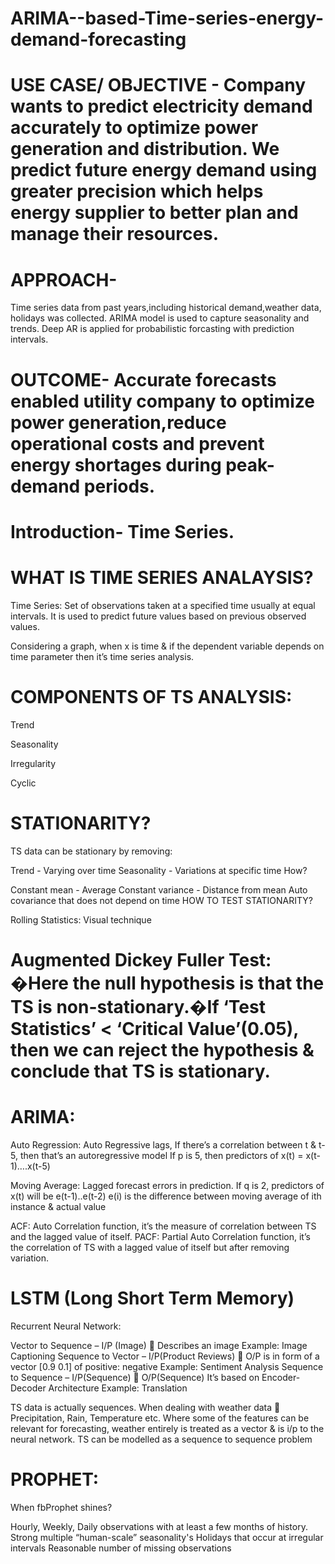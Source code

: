 # ARIMA--based-Time-series-energy-demand-forecasting

# USE CASE/ OBJECTIVE - Company wants to predict electricity demand accurately to optimize power generation and distribution. We predict future energy demand using greater precision which helps energy supplier to better plan and manage their resources.

# APPROACH- 
Time series data from past years,including historical demand,weather data, holidays was collected. ARIMA model is used to capture seasonality and trends.
Deep AR is applied for probabilistic forcasting with prediction intervals.

# OUTCOME- Accurate forecasts enabled utility company to optimize power generation,reduce operational costs and prevent energy shortages during peak-demand periods.


# Introduction- Time Series.

# WHAT IS TIME SERIES ANALAYSIS?

Time Series: Set of observations taken at a specified time usually at equal intervals. It is used to predict future values based on previous observed values.

Considering a graph, when x is time & if the dependent variable depends on time parameter then it’s time series analysis.

# COMPONENTS OF TS ANALYSIS:

Trend

Seasonality

Irregularity

Cyclic

# STATIONARITY?

TS data can be stationary by removing:

Trend - Varying over time
Seasonality - Variations at specific time
How?

Constant mean - Average
Constant variance - Distance from mean
Auto covariance that does not depend on time
HOW TO TEST STATIONARITY?

Rolling Statistics: Visual technique

# Augmented Dickey Fuller Test: �Here the null hypothesis is that the TS is non-stationary.�If ‘Test Statistics’ < ‘Critical Value’(0.05), then we can reject the hypothesis & conclude that TS is stationary.

# ARIMA:

Auto Regression: Auto Regressive lags, If there’s a correlation between t & t-5, then that’s an autoregressive model If p is 5, then predictors of x(t) = x(t-1)….x(t-5)

Moving Average: Lagged forecast errors in prediction. If q is 2, predictors of x(t) will be e(t-1)..e(t-2) e(i) is the difference between moving average of ith instance & actual value

ACF: Auto Correlation function, it’s the measure of correlation between TS and the lagged value of itself. PACF: Partial Auto Correlation function, it’s the correlation of TS with a lagged value of itself but after removing variation.

# LSTM (Long Short Term Memory)

Recurrent Neural Network:

Vector to Sequence – I/P (Image)  Describes an image Example: Image Captioning Sequence to Vector – I/P(Product Reviews)  O/P is in form of a vector [0.9 0.1] of positive: negative Example: Sentiment Analysis Sequence to Sequence – I/P(Sequence)  O/P(Sequence) It’s based on Encoder-Decoder Architecture Example: Translation

TS data is actually sequences.
When dealing with weather data  Precipitation, Rain, Temperature etc.
Where some of the features can be relevant for forecasting, weather entirely is treated as a vector & is i/p to the neural network.
TS can be modelled as a sequence to sequence problem


# PROPHET:

When fbProphet shines?

Hourly, Weekly, Daily observations with at least a few months of history.
Strong multiple “human-scale” seasonality's
Holidays that occur at irregular intervals
Reasonable number of missing observations



